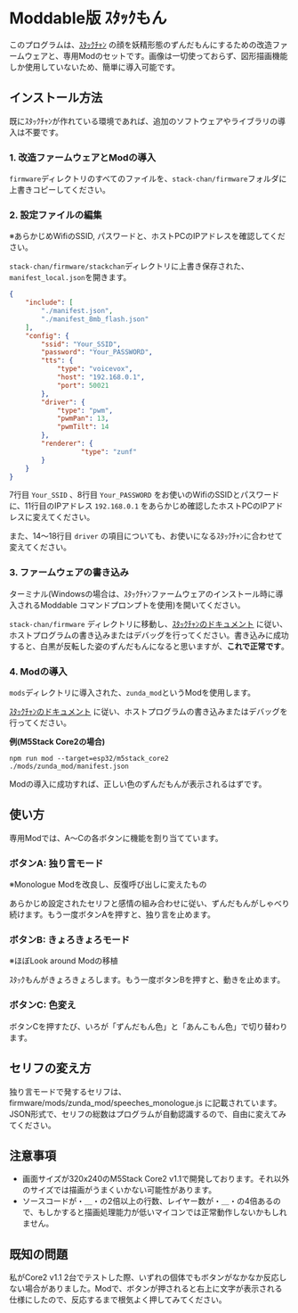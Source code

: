 # Moddable版 ｽﾀｯｸもん

このプログラムは、[ｽﾀｯｸﾁｬﾝ](https://github.com/stack-chan/stack-chan) の顔を妖精形態のずんだもんにするための改造ファームウェアと、専用Modのセットです。画像は一切使っておらず、図形描画機能しか使用していないため、簡単に導入可能です。

## インストール方法

既にｽﾀｯｸﾁｬﾝが作れている環境であれば、追加のソフトウェアやライブラリの導入は不要です。

### 1. 改造ファームウェアとModの導入

`firmware`ディレクトリのすべてのファイルを、`stack-chan/firmware`フォルダに上書きコピーしてください。

### 2. 設定ファイルの編集

※あらかじめWifiのSSID, パスワードと、ホストPCのIPアドレスを確認してください。

`stack-chan/firmware/stackchan`ディレクトリに上書き保存された、`manifest_local.json`を開きます。
```json
{
    "include": [
        "./manifest.json",
		"./manifest_8mb_flash.json"
    ],
    "config": {
		"ssid": "Your_SSID",
        "password": "Your_PASSWORD",
        "tts": {
            "type": "voicevox",
            "host": "192.168.0.1",
            "port": 50021
        },
        "driver": {
			"type": "pwm",
			"pwmPan": 13,
			"pwmTilt": 14
        },
        "renderer": {
			      "type": "zunf"
        }
    }
}
```

7行目 `Your_SSID` 、8行目 `Your_PASSWORD` をお使いのWifiのSSIDとパスワードに、11行目のIPアドレス `192.168.0.1` をあらかじめ確認したホストPCのIPアドレスに変えてください。

また、14～18行目 `driver` の項目についても、お使いになるｽﾀｯｸﾁｬﾝに合わせて変えてください。

### 3. ファームウェアの書き込み
ターミナル(Windowsの場合は、ｽﾀｯｸﾁｬﾝファームウェアのインストール時に導入されるModdable コマンドプロンプトを使用)を開いてください。

`stack-chan/firmware` ディレクトリに移動し、[ｽﾀｯｸﾁｬﾝのドキュメント](https://github.com/stack-chan/stack-chan/blob/dev/v1.0/firmware/docs/flashing-firmware_ja.md) に従い、ホストプログラムの書き込みまたはデバッグを行ってください。書き込みに成功すると、白黒が反転した姿のずんだもんになると思いますが、**これで正常です**。

### 4. Modの導入

`mods`ディレクトリに導入された、`zunda_mod`というModを使用します。

[ｽﾀｯｸﾁｬﾝのドキュメント](https://github.com/stack-chan/stack-chan/blob/dev/v1.0/firmware/docs/flashing-firmware_ja.md) に従い、ホストプログラムの書き込みまたはデバッグを行ってください。

**例(M5Stack Core2の場合)**

```console
npm run mod --target=esp32/m5stack_core2 ./mods/zunda_mod/manifest.json
```
Modの導入に成功すれば、正しい色のずんだもんが表示されるはずです。

## 使い方
専用Modでは、A～Cの各ボタンに機能を割り当てています。

### ボタンA: 独り言モード

※Monologue Modを改良し、反復呼び出しに変えたもの

あらかじめ設定されたセリフと感情の組み合わせに従い、ずんだもんがしゃべり続けます。もう一度ボタンAを押すと、独り言を止めます。

### ボタンB: きょろきょろモード

※ほぼLook around Modの移植

ｽﾀｯｸもんがきょろきょろします。もう一度ボタンBを押すと、動きを止めます。

### ボタンC: 色変え

ボタンCを押すたび、いろが「ずんだもん色」と「あんこもん色」で切り替わります。

## セリフの変え方
独り言モードで発するセリフは、firmware/mods/zunda_mod/speeches_monologue.js に記載されています。JSON形式で、セリフの総数はプログラムが自動認識するので、自由に変えてみてください。

## 注意事項

- 画面サイズが320x240のM5Stack Core2 v1.1で開発しております。それ以外のサイズでは描画がうまくいかない可能性があります。
- ソースコードが・＿・の2倍以上の行数、レイヤー数が・＿・の4倍あるので、もしかすると描画処理能力が低いマイコンでは正常動作しないかもしれません。

## 既知の問題

私がCore2 v1.1 2台でテストした際、いずれの個体でもボタンがなかなか反応しない場合がありました。Modで、ボタンが押されると右上に文字が表示される仕様にしたので、反応するまで根気よく押してみてください。

